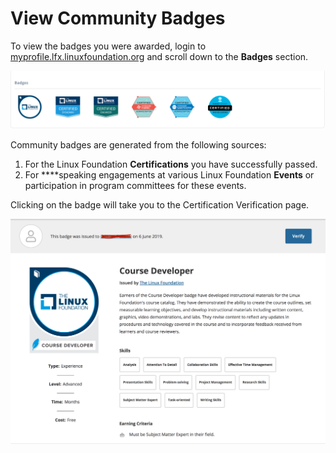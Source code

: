 # ​View Community Badges

To view the badges you were awarded, login to [myprofile.lfx.linuxfoundation.org](https://myprofile.lfx.linuxfoundation.org/) and scroll down to the **Badges** section.

![](../.gitbook/assets/badges%20%281%29%20%281%29.png)

Community badges are generated from the following sources:

1. For the Linux Foundation **Certifications** you have successfully passed.
2. For ****speaking engagements at various Linux Foundation **Events** or participation in  program committees for these events.

Clicking on the badge will take you to the Certification Verification page.

![Certification Verification](../.gitbook/assets/certverify.png)

